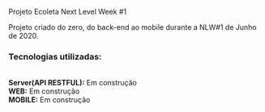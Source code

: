 Projeto Ecoleta Next Level Week #1

Projeto criado do zero, do back-end ao mobile durante a NLW#1 de Junho de 2020.

<h3>Tecnologias utilizadas:</h3></br>
<b>Server(API RESTFUL):</b> Em construção <br>
<b>WEB:</b> Em construção</br>
<b>MOBILE:</b> Em construção</br>
 
 
